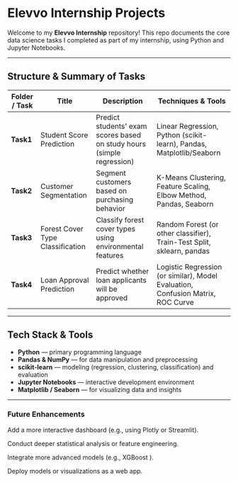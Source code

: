 # Elevvo Internship Projects

Welcome to my **Elevvo Internship** repository! This repo documents the core data science tasks I completed as part of my internship, using Python and Jupyter Notebooks.

---

##  Structure & Summary of Tasks

| Folder / Task | Title | Description | Techniques & Tools |
|---------------|-------|-------------|---------------------|
| **Task1** | Student Score Prediction | Predict students' exam scores based on study hours (simple regression) | Linear Regression, Python (scikit-learn), Pandas, Matplotlib/Seaborn |
| **Task2** | Customer Segmentation | Segment customers based on purchasing behavior | K-Means Clustering, Feature Scaling, Elbow Method, Pandas, Seaborn |
| **Task3** | Forest Cover Type Classification | Classify forest cover types using environmental features | Random Forest (or other classifier), Train-Test Split, sklearn, pandas |
| **Task4** | Loan Approval Prediction | Predict whether loan applicants will be approved | Logistic Regression (or similar), Model Evaluation, Confusion Matrix, ROC Curve |
---

##  Tech Stack & Tools

- **Python** — primary programming language  
- **Pandas & NumPy** — for data manipulation and preprocessing  
- **scikit-learn** — modeling (regression, clustering, classification) and evaluation  
- **Jupyter Notebooks** — interactive development environment  
- **Matplotlib / Seaborn** — for visualizing data and insights

---



### Future Enhancements

Add a more interactive dashboard (e.g., using Plotly or Streamlit).

Conduct deeper statistical analysis or feature engineering.

Integrate more advanced models (e.g., XGBoost ).

Deploy models or visualizations as a web app.
